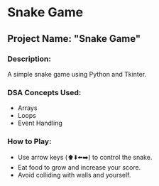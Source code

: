 # Snake Game

## Project Name: "Snake Game"
### Description:
A simple snake game using Python and Tkinter.

### DSA Concepts Used:
- Arrays
- Loops
- Event Handling

### How to Play:
- Use arrow keys (⬆️⬇️⬅️➡️) to control the snake.
- Eat food to grow and increase your score.
- Avoid colliding with walls and yourself.
